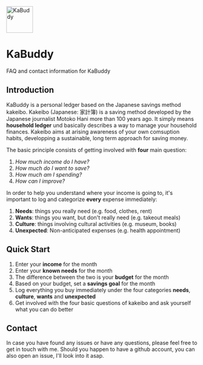 <picture>
  <img src="https://github.com/user-attachments/assets/73ee4d0d-7fad-4902-a0c2-7e9664f2af2b" alt="KaBuddy" height="70">
</picture>

# KaBuddy
FAQ and contact information for KaBuddy

## Introduction
KaBuddy is a personal ledger based on the Japanese savings method kakeibo. Kakeibo (Japanese: 家計簿) is a saving method developed by the Japanese journalist Motoko Hani more than 100 years ago. It simply means **household ledger** und basically describes a way to manage your household finances. Kakeibo aims at arising awareness of your own comsuption habits, developping a sustainable, long term approach for saving money.



The basic principle consists of getting involved with **four** main question:
1. _How much income do I have?_
2. _How much do I want to save?_
3. _How much am I spending?_
4. _How can I improve?_

In order to help you understand where your income is going to, it's important to log and categorize **every** expense immediately:
1. **Needs**: things you really need (e.g. food, clothes, rent)
2. **Wants**: things you want, but don't really need (e.g. takeout meals)
3. **Culture**: things involving cultural activities (e.g. museum, books)
4. **Unexpected**: Non-anticipated expenses (e.g. health appointment)

## Quick Start

1. Enter your **income** for the month
2. Enter your **known needs** for the month
3. The difference between the two is your **budget** for the month
4. Based on your budget, set a **savings goal** for the month
5. Log everything you buy immediately under the four categories **needs**, **culture**, **wants** and **unexpected**
6. Get involved with the four basic questions of kakeibo and ask yourself what you can do better


## Contact
In case you have found any issues or have any questions, please feel free to get in touch with me. Should you happen to have a github account, you can also open an issue, I'll look into it asap.
